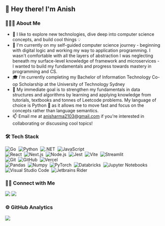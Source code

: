 ## 👋 Hey there! I'm Anish

### 👨🏻‍💻 About Me
- 👀 I like to explore new technologies, dive deep into computer science concepts, and build cool things 💡
- 🌱 I'm currently on my self-guided computer science journey - beginning with digital logic and working my way to application programming. I wasn't comfortable with all the layers of abstraction I was neglecting beneath my surface-level knowledge of framework and microservices - I wanted to build my fundamentals and progress towards mastery in programming and CS.
- 🎓 I'm currently completing my Bachelor of Information Technology Co-op Scholarship at the University of Technology Sydney
- 🥅 My immediate goal is to strengthen my fundamentals in data structures and algorithms by learning and applying knowledge from tutorials, textbooks and tonnes of Leetcode problems. My language of choice is Python 🐍 as it allows me to move fast and focus on the concepts rather than language semantics.
- 📫 Email me at anisharma2103@gmail.com if you're interested in collaborating or discussing cool topics!

### 🛠 Tech Stack

![Go](https://img.shields.io/badge/-Go-333333?style=flat&logo=go)&nbsp;
![Python](https://img.shields.io/badge/-Python-333333?style=flat&logo=python)&nbsp;
![.NET](https://img.shields.io/badge/-C%23_.NET-333333)&nbsp;
![JavaScript](https://img.shields.io/badge/-JavaScript-333333?style=flat&logo=javascript)&nbsp;\
![React](https://img.shields.io/badge/-React-333333?style=flat&logo=react)&nbsp;
![Next.js](https://img.shields.io/badge/-Next.js-333333?style=flat&logo=nextdotjs)&nbsp;
![Node.js](https://img.shields.io/badge/-Node.js-333333?style=flat&logo=node.js)&nbsp;
![Jest](https://img.shields.io/badge/-Jest-333333?style=flat&logo=jest)&nbsp;
![Vite](https://img.shields.io/badge/-Vite-333333?style=flat&logo=vite)&nbsp;
![Streamlit](https://img.shields.io/badge/-Streamlit-333333?style=flat&logo=streamlit)&nbsp;\
![Git](https://img.shields.io/badge/-Git-333333?style=flat&logo=git)&nbsp;
![GitHub](https://img.shields.io/badge/-GitHub-333333?style=flat&logo=github)&nbsp;
![Vercel](https://img.shields.io/badge/-Vercel-333333?style=flat&logo=vercel)&nbsp;\
![Pandas](https://img.shields.io/badge/-Pandas-333333?style=flat&logo=pandas)&nbsp;
![Numpy](https://img.shields.io/badge/-Numpy-333333?style=flat&logo=numpy)&nbsp;
![PyTorch](https://img.shields.io/badge/-PyTorch-333333?style=flat&logo=pytorch)&nbsp;
![Databricks](https://img.shields.io/badge/-Databricks-333333?style=flat&logo=databricks)&nbsp;
![Jupyter Notebooks](https://img.shields.io/badge/-Jupyter_Notebooks-333333?style=flat&logo=jupyter)&nbsp;\
![Visual Studio Code](https://img.shields.io/badge/-Visual%20Studio%20Code-333333?style=flat&logo=visual-studio-code&logoColor=007ACC)&nbsp;
![Jetbrains Rider](https://img.shields.io/badge/-Jetbrains_Rider-333333?style=flat&logo=rider)&nbsp;

### 🤝🏻 Connect with Me

<a href="https://www.linkedin.com/in/anish-sharma-933266221/"><img src="https://img.shields.io/badge/Anish%20Sharma-0077B5?style=flat-square&logo=Linkedin&logoColor=white"/></a>
<a href="mailto:anisharma2103@gmail.com"><img src="https://img.shields.io/badge/-anisharma2103@gmail.com-D14836?style=flat-square&logo=Gmail&logoColor=white"/></a>

### ⚙️ GitHub Analytics
![](http://github-profile-summary-cards.vercel.app/api/cards/profile-details?username=anishsharma21&theme=tokyonight)
